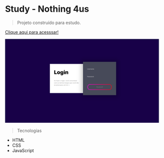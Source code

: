 # Study - Nothing 4us

> Projeto construído para estudo.

[Clique aqui para acesssar!](https://p4llom4.github.io/Nothing4us)

![preview](./.github/preview.png)

> Tecnologias

- HTML
- CSS
- JavaScript
